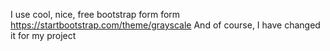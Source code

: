 I use cool, nice, free bootstrap form  form https://startbootstrap.com/theme/grayscale
And of course, I have changed it for my project

